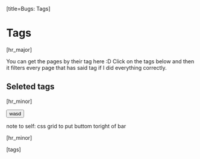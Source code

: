 [title=Bugs: Tags]
# Tags
[hr_major]

You can get the pages by their tag here :D Click on the tags below and then it filters every page that has said tag if I did everything correctly.


## Seleted tags
[hr_minor]  

<div><div id='bugs-tags' class='tags-bar' data-list='[]'></div><div><button>wasd</button></div></div>

note to self: css grid to put buttom toright of bar

[hr_minor]  

[tags]


